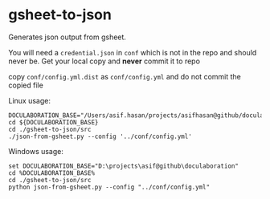 # gsheet-to-json

Generates json output from gsheet.

You will need a ```credential.json``` in ```conf``` which is not in the repo and should never be. Get your local copy and **never** commit it to repo

copy ```conf/config.yml.dist``` as ```conf/config.yml``` and do not commit the copied file

Linux usage:
```
DOCULABORATION_BASE="/Users/asif.hasan/projects/asifhasan@github/doculaboration"
cd ${DOCULABORATION_BASE}
cd ./gsheet-to-json/src
./json-from-gsheet.py --config '../conf/config.yml'
```

Windows usage:
```
set DOCULABORATION_BASE="D:\projects\asif@github\doculaboration"
cd %DOCULABORATION_BASE%
cd ./gsheet-to-json/src
python json-from-gsheet.py --config "../conf/config.yml"
```

